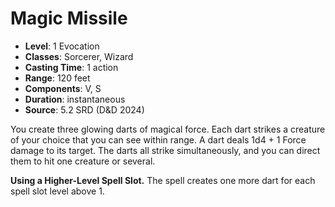 # Magic Missile

- **Level**: 1 Evocation
- **Classes**: Sorcerer, Wizard
- **Casting Time**: 1 action
- **Range**: 120 feet
- **Components**: V, S
- **Duration**: instantaneous
- **Source**: 5.2 SRD (D&D 2024)

You create three glowing darts of magical force. Each dart strikes a creature of your choice that you can see within range. A dart deals 1d4 + 1 Force damage to its target. The darts all strike simultaneously, and you can direct them to hit one creature or several.

**Using a Higher-Level Spell Slot.** The spell creates one more dart for each spell slot level above 1.

